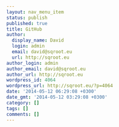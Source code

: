 ```yaml
---
layout: nav_menu_item
status: publish
published: true
title: GitHub
author:
  display_name: David
  login: admin
  email: david@sqroot.eu
  url: http://sqroot.eu
author_login: admin
author_email: david@sqroot.eu
author_url: http://sqroot.eu
wordpress_id: 4064
wordpress_url: http://sqroot.eu/?p=4064
date: '2014-05-12 06:29:08 +0300'
date_gmt: '2014-05-12 03:29:08 +0300'
category: []
tags: []
comments: []
---
```


